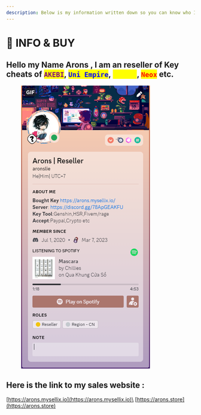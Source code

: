 ```yaml
---
description: Below is my information written down so you can know who I am
---
```


# 👤 INFO & BUY

## Hello my Name Arons , I am an reseller of Key cheats of <mark style="color:purple;">`AKEBI`</mark>, <mark style="color:blue;">`Uni Empire`</mark>, <mark style="color:yellow;">`Korepi`</mark>, <mark style="color:red;">`Neox`</mark> etc.



<figure><img src=".gitbook/assets/image (37).png" alt=""><figcaption></figcaption></figure>

## Here is the link to my sales website :&#x20;

[https://arons.mysellix.io](https://arons.mysellix.io)\
[https://arons.store](https://arons.store)

